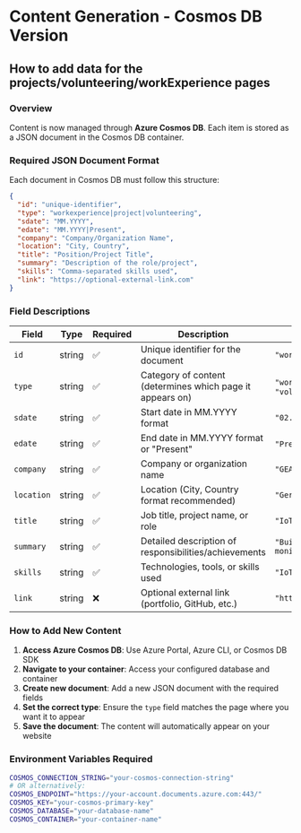 # Content Generation - Cosmos DB Version

## How to add data for the projects/volunteering/workExperience pages

### Overview

Content is now managed through **Azure Cosmos DB**. Each item is stored as a JSON document in the Cosmos DB container.

### Required JSON Document Format

Each document in Cosmos DB must follow this structure:

```json
{
  "id": "unique-identifier",
  "type": "workexperience|project|volunteering",
  "sdate": "MM.YYYY",
  "edate": "MM.YYYY|Present",
  "company": "Company/Organization Name",
  "location": "City, Country",
  "title": "Position/Project Title",
  "summary": "Description of the role/project",
  "skills": "Comma-separated skills used",
  "link": "https://optional-external-link.com"
}
```

### Field Descriptions

| Field | Type | Required | Description | Example |
|-------|------|----------|-------------|---------|
| `id` | string | ✅ | Unique identifier for the document | `"work-gea-2022"` |
| `type` | string | ✅ | Category of content (determines which page it appears on) | `"workexperience"`, `"project"`, `"volunteering"` |
| `sdate` | string | ✅ | Start date in MM.YYYY format | `"02.2022"` |
| `edate` | string | ✅ | End date in MM.YYYY format or "Present" | `"Present"` or `"08.2024"` |
| `company` | string | ✅ | Company or organization name | `"GEA"` |
| `location` | string | ✅ | Location (City, Country format recommended) | `"Germany"` |
| `title` | string | ✅ | Job title, project name, or role | `"IoT Software Engineer"` |
| `summary` | string | ✅ | Detailed description of responsibilities/achievements | `"Built systems for device health monitoring..."` |
| `skills` | string | ✅ | Technologies, tools, or skills used | `"IoT, Azure, Node.js, Docker"` |
| `link` | string | ❌ | Optional external link (portfolio, GitHub, etc.) | `"https://github.com/user/project"` |

### How to Add New Content

1. **Access Azure Cosmos DB**: Use Azure Portal, Azure CLI, or Cosmos DB SDK
2. **Navigate to your container**: Access your configured database and container
3. **Create new document**: Add a new JSON document with the required fields
4. **Set the correct type**: Ensure the `type` field matches the page where you want it to appear
5. **Save the document**: The content will automatically appear on your website

### Environment Variables Required

```bash
COSMOS_CONNECTION_STRING="your-cosmos-connection-string"
# OR alternatively:
COSMOS_ENDPOINT="https://your-account.documents.azure.com:443/"
COSMOS_KEY="your-cosmos-primary-key"
COSMOS_DATABASE="your-database-name"
COSMOS_CONTAINER="your-container-name"
```
